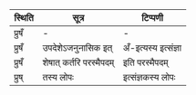 | स्थिति | सूत्र | टिप्पणी |
| ----- | ------- | ------ |
| प्रुषँ | - | - |
| प्रुषँ | उपदेशेऽजनुनासिक इत् | अँ-इत्यस्य इत्संज्ञा |
| प्रुषँ | शेषात् कर्तरि परस्मैपदम् | इति परस्मैपदम् |
| प्रुष् | तस्य लोपः | इत्संज्ञकस्य लोपः |

